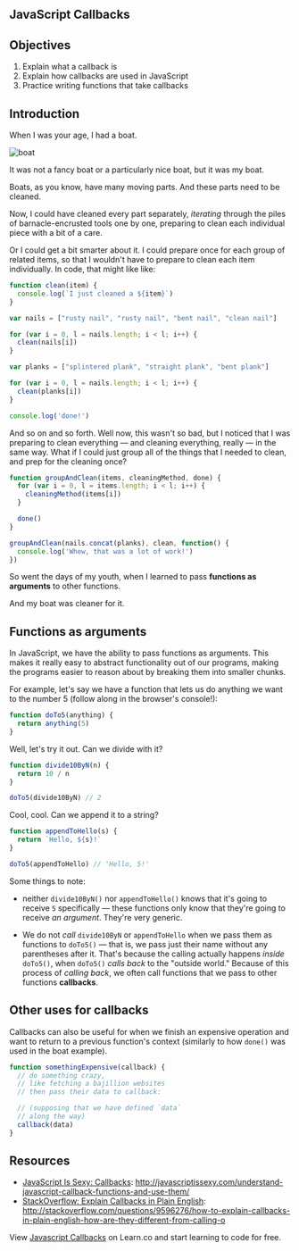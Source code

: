 JavaScript Callbacks
---

## Objectives

1. Explain what a callback is
2. Explain how callbacks are used in JavaScript
3. Practice writing functions that take callbacks

## Introduction

When I was your age, I had a boat.

![boat](https://static.pexels.com/photos/87306/pexels-photo-87306.jpeg)

It was not a fancy boat or a particularly nice boat, but it was my boat.

Boats, as you know, have many moving parts. And these parts need to be cleaned.

Now, I could have cleaned every part separately, _iterating_ through the piles of barnacle-encrusted tools one by one, preparing to clean each individual piece with a bit of a care.

Or I could get a bit smarter about it. I could prepare once for each group of related items, so that I wouldn't have to prepare to clean each item individually. In code, that might like like:

``` javascript
function clean(item) {
  console.log(`I just cleaned a ${item}`)
}

var nails = ["rusty nail", "rusty nail", "bent nail", "clean nail"]

for (var i = 0, l = nails.length; i < l; i++) {
  clean(nails[i])
}

var planks = ["splintered plank", "straight plank", "bent plank"]

for (var i = 0, l = nails.length; i < l; i++) {
  clean(planks[i])
}

console.log('done!')
```

And so on and so forth. Well now, this wasn't so bad, but I noticed that I was preparing to clean everything — and cleaning everything, really — in the same way. What if I could just group all of the things that I needed to clean, and prep for the cleaning once?

``` javascript
function groupAndClean(items, cleaningMethod, done) {
  for (var i = 0, l = items.length; i < l; i++) {
    cleaningMethod(items[i])
  }

  done()
}

groupAndClean(nails.concat(planks), clean, function() {
  console.log('Whew, that was a lot of work!')
})
```

So went the days of my youth, when I learned to pass **functions as arguments** to other functions.

And my boat was cleaner for it.

## Functions as arguments

In JavaScript, we have the ability to pass functions as arguments. This makes it really easy to abstract functionality out of our programs, making the programs easier to reason about by breaking them into smaller chunks.

For example, let's say we have a function that lets us do anything we want to the number 5 (follow along in the browser's console!):

``` javascript
function doTo5(anything) {
  return anything(5)
}
```

Well, let's try it out. Can we divide with it?

``` javascript
function divide10ByN(n) {
  return 10 / n
}

doTo5(divide10ByN) // 2
```

Cool, cool. Can we append it to a string?

``` javascript
function appendToHello(s) {
  return `Hello, ${s}!`
}

doTo5(appendToHello) // 'Hello, 5!'
```

Some things to note:

- neither `divide10ByN()` nor `appendToHello()` knows that it's going to receive `5` specifically — these functions only know that they're going to receive _an argument_. They're very generic.

- We do not _call_ `divide10ByN` or `appendToHello` when we pass them as functions to `doTo5()` — that is, we pass just their name without any parentheses after it. That's because the calling actually happens _inside_ `doTo5()`, when `doTo5()` _calls back_ to the "outside world." Because of this process of _calling back_, we often call functions that we pass to other functions **callbacks**.

## Other uses for callbacks

Callbacks can also be useful for when we finish an expensive operation and want to return to a previous function's context (similarly to how `done()` was used in the boat example).

``` javascript
function somethingExpensive(callback) {
  // do something crazy,
  // like fetching a bajillion websites
  // then pass their data to callback:

  // (supposing that we have defined `data`
  // along the way)
  callback(data)
}
```

## Resources

- [JavaScript Is Sexy: Callbacks](http://javascriptissexy.com/understand-javascript-callback-functions-and-use-them/): http://javascriptissexy.com/understand-javascript-callback-functions-and-use-them/
- [StackOverflow: Explain Callbacks in Plain English](http://stackoverflow.com/questions/9596276/how-to-explain-callbacks-in-plain-english-how-are-they-different-from-calling-o): http://stackoverflow.com/questions/9596276/how-to-explain-callbacks-in-plain-english-how-are-they-different-from-calling-o

<p class='util--hide'>View <a href='https://learn.co/lessons/javascript-callbacks'>Javascript Callbacks</a> on Learn.co and start learning to code for free.</p>
